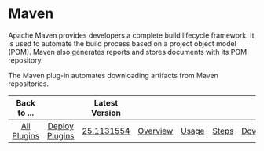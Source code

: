 
Maven
=====


Apache Maven provides developers a complete build lifecycle framework. It is used to automate the build process based on a project object model (POM). Maven also generates reports and stores documents with its POM repository.


The Maven plug-in automates downloading artifacts from Maven repositories.




|Back to ...||Latest Version|||||
| :---: | :---: | :---: | :---: | :---: | :---: | :---: |
|[All Plugins](../../index.md)|[Deploy Plugins](../README.md)|[25.1131554]()|[Overview](overview.md)|[Usage](usage.md)|[Steps](steps.md)|[Downloads](downloads.md)|
